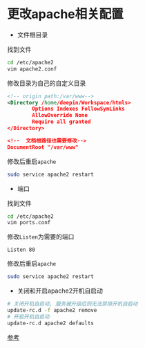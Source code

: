 # 更改apache相关配置
* 文件根目录

找到文件
```bash
cd /etc/apache2
vim apache2.conf
```
修改目录为自己的自定义目录
```xml
<!-- origin path:/var/www-->
<Directory /home/deepin/Workspace/htmls>
        Options Indexes FollowSymLinks
        AllowOverride None
        Require all granted
</Directory>

<!--  文档根路径也需要修改-->
DocumentRoot "/var/www"
```
修改后重启`apache`
```bash
sudo service apache2 restart
```

* 端口

找到文件
```bash
cd /etc/apache2
vim ports.conf
```
修改`Listen`为需要的端口
```
Listen 80
```
修改后重启`apache`
```bash
sudo service apache2 restart
```

* 关闭和开启apache2开机自启动

```bash
# 关闭开机自启动, 服务被升级后则无法禁用开机自启动
update-rc.d -f apache2 remove
# 开启开机自启动
update-rc.d apache2 defaults
```  
[参考](https://blog.csdn.net/chen200910a/article/details/22089267)